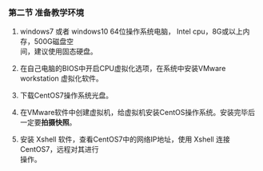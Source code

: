### 第二节  准备教学环境
1. windows7 或者 windows10 64位操作系统电脑， Intel cpu，8G或以上内存，500G磁盘空  
间，建议使用固态硬盘。

2. 在自己电脑的BIOS中开启CPU虚拟化选项，在系统中安装VMware workstation 虚拟化软件。

3. 下载CentOS7操作系统光盘。

4. 在VMware软件中创建虚拟机，给虚拟机安装CentOS操作系统。安装完毕后一定要**拍摄快照**。

5. 安装 Xshell 软件，查看CentOS7中的网络IP地址，使用 Xshell 连接CentOS7，远程对其进行  
操作。
